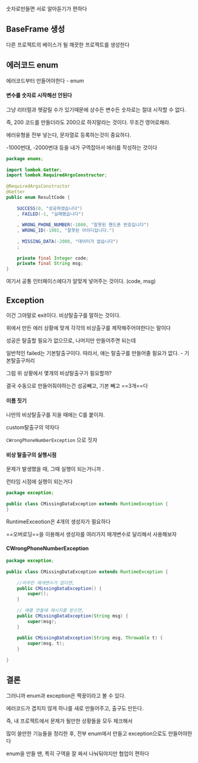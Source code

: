 
숫자로만들면 서로 알아듣기가 편하다


## BaseFrame 생성

다른 프로젝트의 베이스가 될 깨끗한 프로젝트를 생성한다




## 에러코드 enum

에러코드부터 만들어야한다 - enum

#### 변수를 숫자로 시작해선 안된다
그냥 리터럴과 헷갈릴 수가 있기때문에 상수든 변수든 숫자로는 절대 시작할 수 없다.

즉, 200 코드를 만들더라도 200으로 하지말라는 것이다. 무조건 영어로해라.

에러유형을 전부 넣는다, 문자열로 등록하는것이 중요하다.

-1000번대, -2000번대 등을 내가 구역잡아서 에러를 작성하는 것이다

```java
package enums;  
  
import lombok.Getter;  
import lombok.RequiredArgsConstructor;  
  
@RequiredArgsConstructor  
@Getter  
public enum ResultCode {  
  
    SUCCESS(0, "성공하였습니다")  
    , FAILED(-1, "실패했습니다")  
  
    , WRONG_PHONE_NUMBER(-1000, "잘못된 핸드폰 번호입니다")  
    , WRONG_ID(-1001, "잘못된 아이디입니다.")  
  
    , MISSING_DATA(-2000, "데이터가 없습니다")  
    ;  
  
    private final Integer code;  
    private final String msg;  
}
```

여기서 공통 인터페이스에다가 알맞게 넣어주는 것이다.  (code, msg)




## Exception

이건 그야말로 exit이다. 비상탈출구를 말하는 것이다.

위에서 만든 에러 상황에 맞게 각각의 비상출구를 제작해주어야한다는 말이다

성공은 탈출할 필요가 없으므로, 나머지만 만들어주면 되는데

일반적인 failed는 기본탈출구이다. 따라서, 얘는 탈출구를 만들어줄 필요가 없다.  - 기본탈출구처리

그럼 위 상황에서 몇개의 비상탈출구가 필요할까?

결국 수동으로 만들어줘야하는건 성공빼고, 기본 빼고 ==3개==다



#### 이름 짓기

나만의 비상탈출구를 지을 때에는 C를 붙이자.

custom탈출구의 약자다

`CWrongPhoneNumberException` 으로 짓자



#### 비상 탈출구의 실행시점

문제가 발생했을 때, 그때 실행이 되는거니까 .

런타임 시점에 실행이 되는거다


```java
package exception;  
  
public class CMissingDataException extends RuntimeException {  
}
```

RuntimeExceotion은 4개의 생성자가 필요하다

==오버로딩==을 이용해서 생성자를 여러가지 매개변수로 달리해서 사용해보자



#### CWrongPhoneNumberException

```java
package exception;  
  
public class CMissingDataException extends RuntimeException {  
  
    //아무런 매개변수가 없다면,  
    public CMissingDataException() {  
        super();  
    }  
  
    // 얘를 만들때 메시지를 받으면,  
    public CMissingDataException(String msg) {  
        super(msg);  
    }  
  
    public CMissingDataException(String msg, Throwable t) {  
        super(msg, t);  
    }  
  
}
```




## 결론

그러니까 enum과 exception은 짝꿍이라고 볼 수 있다.

에러코드가 겹치지 않게 하나를 새로 만들어주고, 출구도 만든다.


즉, 내 프로젝트에서 문제가 될만한 상황들을 모두 체크해서 

많이 쓸만한 기능들을 정리한 후, 전부 enum에서 만들고  exception으로도 만들어야한다

enum을 만들 땐, 특히 구역을 잘 짜서 나눠둬야지만 협업이 편하다


